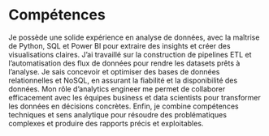 # Compétences 

Je possède une solide expérience en analyse de données, avec la maîtrise de Python, SQL et Power BI pour extraire des insights et créer des visualisations claires.
J’ai travaillé sur la construction de pipelines ETL et l’automatisation des flux de données pour rendre les datasets prêts à l’analyse.
Je sais concevoir et optimiser des bases de données relationnelles et NoSQL, en assurant la fiabilité et la disponibilité des données.
Mon rôle d’analytics engineer me permet de collaborer efficacement avec les équipes business et data scientists pour transformer les données en décisions concrètes.
Enfin, je combine compétences techniques et sens analytique pour résoudre des problématiques complexes et produire des rapports précis et exploitables.